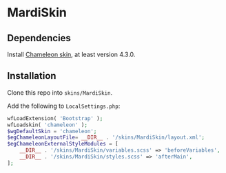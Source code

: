 # MardiSkin

## Dependencies

Install [Chameleon skin](https://github.com/ProfessionalWiki/chameleon/), at least version 4.3.0.

## Installation
Clone this repo into `skins/MardiSkin`.

Add the following to `LocalSettings.php`:
```php
wfLoadExtension( 'Bootstrap' );
wfLoadskin( 'chameleon' );
$wgDefaultSkin = 'chameleon';
$egChameleonLayoutFile= __DIR__ . '/skins/MardiSkin/layout.xml';
$egChameleonExternalStyleModules = [
	__DIR__ . '/skins/MardiSkin/variables.scss' => 'beforeVariables',
	__DIR__ . '/skins/MardiSkin/styles.scss' => 'afterMain',
];
```
